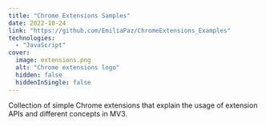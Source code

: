 ```yaml
---
title: "Chrome Extensions Samples"
date: 2022-10-24
link: "https://github.com/EmiliaPaz/ChromeExtensions_Examples"
technologies:
  - "JavaScript"
cover:
  image: extensions.png
  alt: "Chrome extensions logo"
  hidden: false
  hiddenInSingle: false
---
```


Collection of simple Chrome extensions that explain the usage of extension APIs and different concepts in MV3.
